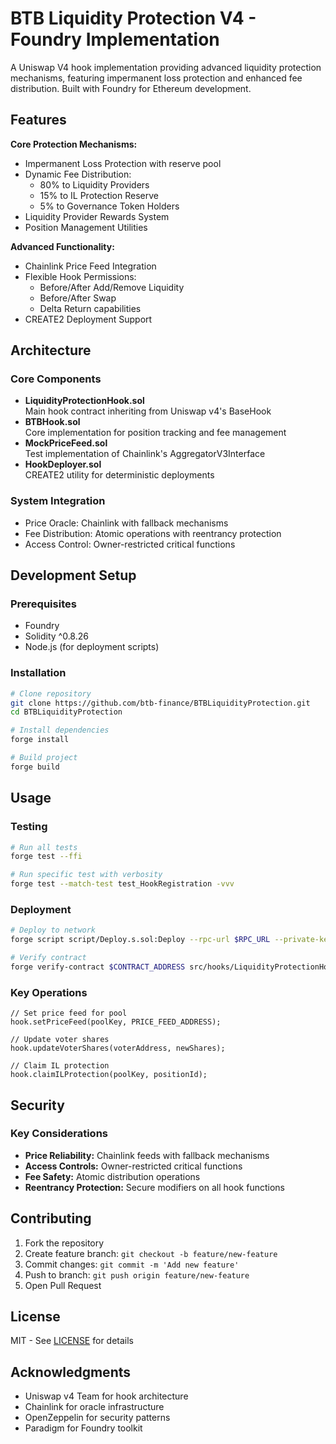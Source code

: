 # BTB Liquidity Protection V4 - Foundry Implementation

A Uniswap V4 hook implementation providing advanced liquidity protection mechanisms, featuring impermanent loss protection and enhanced fee distribution. Built with Foundry for Ethereum development.

## Features

**Core Protection Mechanisms:**
- Impermanent Loss Protection with reserve pool
- Dynamic Fee Distribution:
  - 80% to Liquidity Providers
  - 15% to IL Protection Reserve
  - 5% to Governance Token Holders
- Liquidity Provider Rewards System
- Position Management Utilities

**Advanced Functionality:**
- Chainlink Price Feed Integration
- Flexible Hook Permissions:
  - Before/After Add/Remove Liquidity
  - Before/After Swap
  - Delta Return capabilities
- CREATE2 Deployment Support

## Architecture

### Core Components
- **LiquidityProtectionHook.sol**  
  Main hook contract inheriting from Uniswap v4's BaseHook
- **BTBHook.sol**  
  Core implementation for position tracking and fee management
- **MockPriceFeed.sol**  
  Test implementation of Chainlink's AggregatorV3Interface
- **HookDeployer.sol**  
  CREATE2 utility for deterministic deployments

### System Integration
- Price Oracle: Chainlink with fallback mechanisms
- Fee Distribution: Atomic operations with reentrancy protection
- Access Control: Owner-restricted critical functions

## Development Setup

### Prerequisites
- Foundry
- Solidity ^0.8.26
- Node.js (for deployment scripts)

### Installation
```bash
# Clone repository
git clone https://github.com/btb-finance/BTBLiquidityProtection.git
cd BTBLiquidityProtection

# Install dependencies
forge install

# Build project
forge build
```

## Usage

### Testing
```bash
# Run all tests
forge test --ffi

# Run specific test with verbosity
forge test --match-test test_HookRegistration -vvv
```

### Deployment
```bash
# Deploy to network
forge script script/Deploy.s.sol:Deploy --rpc-url $RPC_URL --private-key $PRIVATE_KEY

# Verify contract
forge verify-contract $CONTRACT_ADDRESS src/hooks/LiquidityProtectionHook.sol:LiquidityProtectionHook
```

### Key Operations
```solidity
// Set price feed for pool
hook.setPriceFeed(poolKey, PRICE_FEED_ADDRESS);

// Update voter shares
hook.updateVoterShares(voterAddress, newShares);

// Claim IL protection
hook.claimILProtection(poolKey, positionId);
```

## Security

### Key Considerations
- **Price Reliability:** Chainlink feeds with fallback mechanisms
- **Access Controls:** Owner-restricted critical functions
- **Fee Safety:** Atomic distribution operations
- **Reentrancy Protection:** Secure modifiers on all hook functions

## Contributing

1. Fork the repository
2. Create feature branch: `git checkout -b feature/new-feature`
3. Commit changes: `git commit -m 'Add new feature'`
4. Push to branch: `git push origin feature/new-feature`
5. Open Pull Request

## License
MIT - See [LICENSE](LICENSE) for details

## Acknowledgments
- Uniswap v4 Team for hook architecture
- Chainlink for oracle infrastructure
- OpenZeppelin for security patterns
- Paradigm for Foundry toolkit
